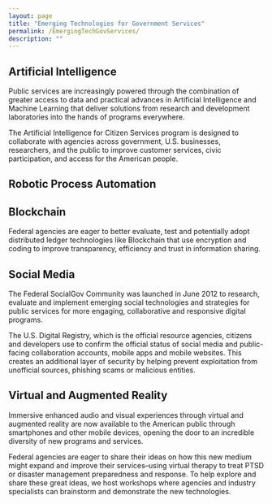 ```yaml
---
layout: page
title: "Emerging Technologies for Government Services"
permalink: /EmergingTechGovServices/
description: ""
---
```


## Artificial Intelligence

Public services are increasingly powered through the combination of greater access to data and practical advances in Artificial Intelligence and Machine Learning that deliver solutions from research and development laboratories into the hands of programs everywhere.

The Artificial Intelligence for Citizen Services program is designed to collaborate with agencies across government, U.S. businesses, researchers, and the public to improve customer services, civic participation, and access for the American people.

## Robotic Process Automation 



## Blockchain

Federal agencies are eager to better evaluate, test and potentially adopt distributed ledger technologies like Blockchain that use encryption and coding to improve transparency, efficiency and trust in information sharing.

## Social Media

The Federal SocialGov Community was launched in June 2012 to research, evaluate and implement emerging social technologies and strategies for public services for more engaging, collaborative and responsive digital programs.

The U.S. Digital Registry, which is the official resource agencies, citizens and developers use to confirm the official status of social media and public-facing collaboration accounts, mobile apps and mobile websites. This creates an additional layer of security by helping prevent exploitation from unofficial sources, phishing scams or malicious entities.

## Virtual and Augmented Reality

Immersive enhanced audio and visual experiences through virtual and augmented reality are now available to the American public through smartphones and other mobile devices, opening the door to an incredible diversity of new programs and services.

Federal agencies are eager to share their ideas on how this new medium might expand and improve their services–using virtual therapy to treat PTSD or disaster management preparedness and response. To help explore and share these great ideas, we host workshops where agencies and industry specialists can brainstorm and demonstrate the new technologies.
